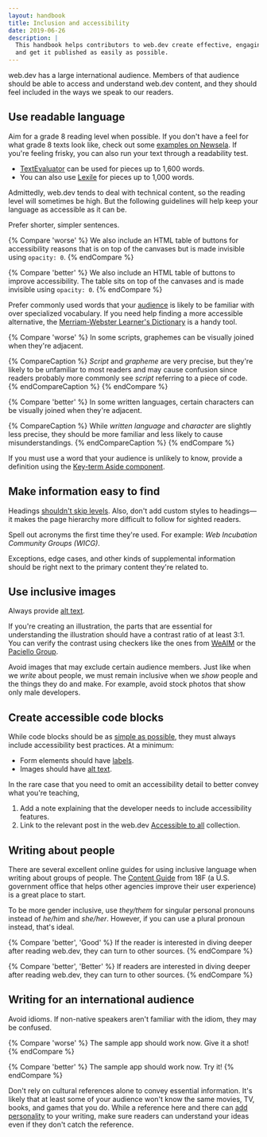 ```yaml
---
layout: handbook
title: Inclusion and accessibility
date: 2019-06-26
description: |
  This handbook helps contributors to web.dev create effective, engaging content
  and get it published as easily as possible.
---
```


web.dev has a large international audience. Members of that audience should be able to access and understand web.dev content, and they should feel included in the ways we speak to our readers.

## Use readable language
Aim for a grade 8 reading level when possible. If you don't have a feel for what grade 8 texts look like, check out some [examples on Newsela](https://newsela.com/articles/#/rule/latest?grade_levels=8.0). If you're feeling frisky, you can also run your text through a readability test.
* [TextEvaluator](http://textevaluator.ets.org/TextEvaluator/) can be used for pieces up to 1,600 words.
* You can also use [Lexile](https://lexile.com/educators/tools-to-support-reading-at-school/tools-to-determine-a-books-complexity/the-lexile-analyzer/) for pieces up to 1,000 words.

Admittedly, web.dev tends to deal with technical content, so the reading level will sometimes be high. But the following guidelines will help keep your language as accessible as it can be.

Prefer shorter, simpler sentences.

{% Compare 'worse' %}
We also include an HTML table of buttons for accessibility reasons that is on top of the canvases but is made invisible using `opacity: 0`.
{% endCompare %}

{% Compare 'better' %}
We also include an HTML table of buttons to improve accessibility. The table sits on top of the canvases and is made invisible using `opacity: 0`.
{% endCompare %}

Prefer commonly used words that your [audience](/handbook/audience) is likely to be familiar with over specialized vocabulary. If you need help finding a more accessible alternative, the [Merriam-Webster Learner's Dictionary](http://learnersdictionary.com/) is a handy tool.

{% Compare 'worse' %}
In some scripts, graphemes can be visually joined when they're adjacent.

{% CompareCaption %}
_Script_ and _grapheme_ are very precise\, but they\'re likely to be unfamiliar to most readers and may cause confusion since readers probably more commonly see _script_ referring to a piece of code.
{% endCompareCaption %}
{% endCompare %}

{% Compare 'better' %}
In some written languages, certain characters can be visually joined when they're adjacent.

{% CompareCaption %}
While _written language_ and _character_ are slightly less precise\, they should be more familiar and less likely to cause misunderstandings.
{% endCompareCaption %}
{% endCompare %}

If you must use a word that your audience is unlikely to know, provide a definition using the [Key-term Aside component](/handbook/web-dev-components#asides).

## Make information easy to find
Headings [shouldn't skip levels](/heading-levels). Also, don't add custom styles to headings—it makes the page hierarchy more difficult to follow for sighted readers.

Spell out acronyms the first time they're used. For example: _Web Incubation Community Groups (WICG)_.

Exceptions, edge cases, and other kinds of supplemental information should be right next to the primary content they're related to.

## Use inclusive images
Always provide [alt text](/image-alt).

If you're creating an illustration, the parts that are essential for understanding the illustration should have a contrast ratio of at least 3:1. You can verify the contrast using checkers like the ones from [WeAIM](https://webaim.org/resources/contrastchecker/) or the [Paciello Group](https://developer.paciellogroup.com/resources/contrastanalyser/).

Avoid images that may exclude certain audience members. Just like when we _write_ about people, we must remain inclusive when we _show_ people and the things they do and make. For example, avoid stock photos that show only male developers.

## Create accessible code blocks
While code blocks should be as [simple as possible](/handbook/style#keep-it-simple), they must always include accessibility best practices. At a minimum:
* Form elements should have [labels](/labels-and-text-alternatives/#label-form-elements).
* Images should have [alt text](/image-alt).

In the rare case that you need to omit an accessibility detail to better convey what you're teaching,
1. Add a note explaining that the developer needs to include accessibility features.
1. Link to the relevant post in the web.dev [Accessible to all](/accessible) collection.

## Writing about people
There are several excellent online guides for using inclusive language when writing about groups of people. The [Content Guide](https://content-guide.18f.gov/inclusive-language/) from 18F (a U.S. government office that helps other agencies improve their user experience) is a great place to start.

To be more gender inclusive, use _they/them_ for singular personal pronouns instead of _he/him_ and _she/her_. However, if you can use a plural pronoun instead, that's ideal.

{% Compare 'better', 'Good' %}
If the reader is interested in diving deeper after reading web.dev, they can turn to other sources.
{% endCompare %}

{% Compare 'better', 'Better' %}
If readers are interested in diving deeper after reading web.dev, they can turn to other sources.
{% endCompare %}

## Writing for an international audience
Avoid idioms. If non-native speakers aren't familiar with the idiom, they may be confused.

{% Compare 'worse' %}
The sample app should work now. Give it a shot!
{% endCompare %}

{% Compare 'better' %}
The sample app should work now. Try it!
{% endCompare %}

Don't rely on cultural references alone to convey essential information. It's likely that at least some of your audience won't know the same movies, TV, books, and games that you do. While a reference here and there can [add personality](/handbook/voice) to your writing, make sure readers can understand your ideas even if they don't catch the reference.
